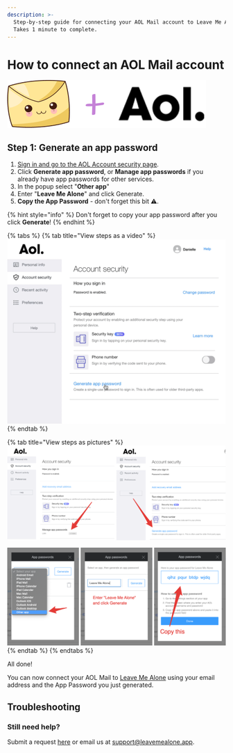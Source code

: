```yaml
---
description: >-
  Step-by-step guide for connecting your AOL Mail account to Leave Me Alone.
  Takes 1 minute to complete.
---
```


# How to connect an AOL Mail account

![](<../.gitbook/assets/image (4).png>)

## Step 1: Generate an app password

1. [Sign in and go to the AOL Account security page](https://login.aol.com/account/security).
2. Click **Generate app password**, or **Manage app passwords** if you already have app passwords for other services.
3. In the popup select "**Other app**"
4. Enter "**Leave Me Alone**" and click Generate.
5. **Copy the App Password** - don't forget this bit ️⚠️.

{% hint style="info" %}
Don't forget to copy your app password after you click **Generate**!
{% endhint %}

{% tabs %}
{% tab title="View steps as a video" %}
![](<../.gitbook/assets/1-generate-pass (2).gif>)
{% endtab %}

{% tab title="View steps as pictures" %}
![Click Generate app passwords (or Manage app passwords if you already have one setup)](<../.gitbook/assets/step1 (3).png>)

![Select Other app, enter "Leave Me Alone" and click Generate, copy the app password](<../.gitbook/assets/step2 (1).png>)
{% endtab %}
{% endtabs %}

All done!

You can now connect your AOL Mail to [Leave Me Alone](https://leavemealone.app/) using your email address and the App Password you just generated.

## Troubleshooting

### Still need help?

Submit a request [here](https://leavemealone.app/feedback) or email us at [support@leavemealone.app](mailto:support@leavemealone.app).
